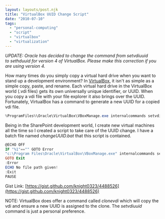 ```yaml
---
layout: layouts/post.njk
title: "VirtualBox UUID Change Script"
date: "2010-07-10"
tags: 
  - "personal-computing"
  - "script"
  - "virtualbox"
  - "virtualization"
---
```


*UPDATE: Oracle has decided to change the command from setvdiuuid to sethduuid for version 4 of VirtualBox. Please make this correction if you are using version 4.*

How many times do you simply copy a virtual hard drive when you want to stand up a development environment? In [VirtualBox](http://www.virtualbox.org/ "VirtualBox"), it isn't as simple as a simple copy, paste, and rename. Each virtual hard drive in the VirtualBox world (.vdi files) gets its own universally unique identifier, or UUID. When you copy a vdi file with your file explorer it also brings over the UUID. Fortunately, VirtualBox has a command to generate a new UUID for a copied vdi file.

``` powershell
%ProgramFiles%\Oracle\VirtualBox\VBoxManage.exe internalcommands setvdiuuid
```

Being in the SharePoint development world, I create new virtual machines all the time so I created a script to take care of the UUID change. I have a batch file named _changeUUID.bat_ that this script is contained.

``` powershell
@ECHO OFF
IF "%1"=="" GOTO Error
"c:\Program Files\Oracle\VirtualBox\VBoxManage.exe" internalcommands setvdiuuid %1
GOTO Exit
:Error
ECHO No file path given!
:Exit
PAUSE
```

Gist Link: [https://gist.github.com/knight0323/4488526](https://gist.github.com/knight0323/4488526)

NOTE: VirtualBox does offer a command called _clonevdi_ which will copy the vdi and ensure a new UUID is assigned to the clone. The _setvdiuuid_ command is just a personal preference.

